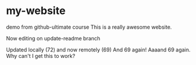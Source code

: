 # my-website
demo from github-ultimate course
This is a really awesome website.

Now editing on update-readme branch

Updated locally (72) and now remotely (69)
And 69 again!
Aaaand 69 again. Why can't I get this to work?

